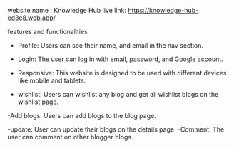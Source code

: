 website name : Knowledge Hub
live link: https://knowledge-hub-ed3c8.web.app/

features and functionalities

- Profile: Users can see their name, and email in the nav section.

- Login: The user can log in with email, password, and Google account.

- Responsive: This website is designed to be used with different devices like mobile and tablets.

- wishlist: Users can wishlist any blog and get all wishlist blogs on the wishlist page.

-Add blogs: Users can add blogs to the blog page.

-update: User can update their blogs on the details page.
-Comment: The user can comment on other blogger blogs.